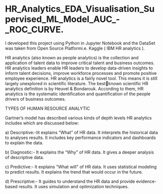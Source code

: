 # HR_Analytics_EDA_Visualisation_Supervised_ML_Model_AUC_-_ROC_CURVE.
I developed this project using Python in Jupyter Notebook and the DataSet was taken from Open Source Platformi.e. Kaggle ( IBM HR analytics ).

HR analytics (also known as people analytics) is the collection and application of talent data to improve critical talent and business outcomes. HR analytics leaders enable HR leaders to develop data-driven insights to inform talent decisions, improve workforce processes and promote positive employee experience. HR analytics is a fairly novel tool. This means it is still largely unexplored in scientific literature. The bestknown scientific HR analytics definition is by Heuvel & Bondarouk. According to them, HR analytics is the systematic identification and quantification of the people drivers of business outcomes.


TYPES OF HUMAN RESOURCE ANALYTIC

Gartner’s model has described various kinds of depth levels HR analytics includes which are discussed below:

a) Descriptive:-Iit explains “What” of HR data. It interprets the historical data to analyses results. It includes key performance indicators and dashboards to explain the data. 

b) Diagnostic:- It explains the “Why” of HR data. It gives a deeper analysis of descriptive data.

c) Predictive:- It explains "What will" of HR data. It uses statistical modeling to predict results. It  explains the trend that would occur in the future.

d) Prescriptive:- It guides to understand the HR data and provide evidence-based results. It uses simulation and optimization techniques.

